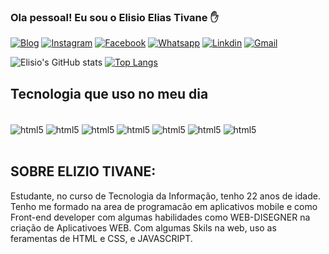 ### Ola pessoal! Eu sou o Elisio Elias Tivane ✋


[![Blog](https://img.shields.io/website-up-down-green-red/http/monip.org.svg)](https://github.com/elisiotivane)
[![Instagram](https://img.shields.io/badge/Instagram-E4405F?style=for-the-badge&logo=instagram&logoColor=white)](https://instagram.com/elisiotivane)
[![Facebook](https://img.shields.io/badge/Facebook-1877F2?style=for-the-badge&logo=facebook&logoColor=white)](https://instagram.com/elisiotivane)
[![Whatsapp](https://img.shields.io/badge/WhatsApp-25D366?style=for-the-badge&logo=whatsapp&logoColor=white)](https://api.whatsapp.com/send/?phone=258845159737&text&app_absent=0)
[![Linkdin](https://img.shields.io/badge/LinkedIn-0077B5?style=for-the-badge&logo=linkedin&logoColor=white)](https://www.linkedin.com/in/elisio-tivane-2a71501ba)
[![Gmail](https://img.shields.io/badge/Gmail-D14836?style=for-the-badge&logo=gmail&logoColor=white)](https://mail.google.com/elisioeliastivane12@gmail.com)


![Elisio's GitHub stats](https://github-readme-stats.vercel.app/api?username=elisiotivane&show_icons=true&theme=dracula)
[![Top Langs](https://github-readme-stats.vercel.app/api/top-langs/?username=elisiotivane)](https://github.com/elisiotivane/github-readme-stats)

##  Tecnologia que uso no meu dia
<div style="display: inline_block"><br/>
    <img align="center" alt="html5" src="https://img.shields.io/badge/HTML5-E34F26?style=for-the-badge&logo=html5&logoColor=white" />
      <img align="center" alt="html5" src="https://img.shields.io/badge/CSS3-1572B6?style=for-the-badge&logo=css3&logoColor=white" />
        <img align="center" alt="html5" src="https://img.shields.io/badge/JavaScript-323330?style=for-the-badge&logo=javascript&logoColor=F7DF1E" />
          <img align="center" alt="html5" src="https://img.shields.io/badge/Python-14354C?style=for-the-badge&logo=python&logoColor=white" />
            <img align="center" alt="html5" src="https://img.shields.io/badge/C%23-239120?style=for-the-badge&logo=c-sharp&logoColor=white" />
              <img align="center" alt="html5" src="https://img.shields.io/badge/Java-ED8B00?style=for-the-badge&logo=java&logoColor=white" />
              <img align="center" alt="html5" src="https://img.shields.io/badge/MySQL-00000F?style=for-the-badge&logo=mysql&logoColor=white" />
</div>
<br>

##  SOBRE ELIZIO TIVANE: <br>
<div>
 Estudante, no curso de Tecnologia da Informação, tenho 22 anos de idade. Tenho me formado na area de programacão em aplicativos mobile e como Front-end developer com algumas habilidades como WEB-DISEGNER na criação de Aplicativoes WEB.
Com algumas Skils na web, uso as feramentas de HTML e CSS, e JAVASCRIPT.   
</div>
